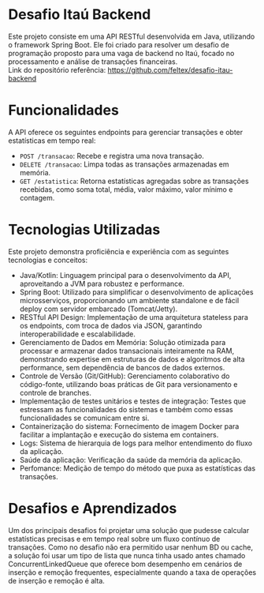 # Desafio Itaú Backend
Este projeto consiste em uma API RESTful desenvolvida em Java, utilizando o framework Spring Boot. Ele foi criado para resolver um desafio de programação proposto para uma vaga de backend no Itaú, focado no processamento e análise de transações financeiras.
<br>Link do repositório referência: https://github.com/feltex/desafio-itau-backend

# Funcionalidades
A API oferece os seguintes endpoints para gerenciar transações e obter estatísticas em tempo real:

* `POST /transacao`: Recebe e registra uma nova transação.
* `DELETE /transacao`: Limpa todas as transações armazenadas em memória.
* `GET /estatistica`: Retorna estatísticas agregadas sobre as transações recebidas, como soma total, média, valor máximo, valor mínimo e contagem.

# Tecnologias Utilizadas
Este projeto demonstra proficiência e experiência com as seguintes tecnologias e conceitos:

* Java/Kotlin: Linguagem principal para o desenvolvimento da API, aproveitando a JVM para robustez e performance.
* Spring Boot: Utilizado para simplificar o desenvolvimento de aplicações microsserviços, proporcionando um ambiente standalone e de fácil deploy com servidor embarcado (Tomcat/Jetty).
* RESTful API Design: Implementação de uma arquitetura stateless para os endpoints, com troca de dados via JSON, garantindo interoperabilidade e escalabilidade.
* Gerenciamento de Dados em Memória: Solução otimizada para processar e armazenar dados transacionais inteiramente na RAM, demonstrando expertise em estruturas de dados e algoritmos de alta performance, sem dependência de bancos de dados externos.
* Controle de Versão (Git/GitHub): Gerenciamento colaborativo do código-fonte, utilizando boas práticas de Git para versionamento e controle de branches.
* Implementação de testes unitários e testes de integração: Testes que estressam as funcionalidades do sistemas e também como essas funcionalidades se comunicam entre si.
* Containerização do sistema: Fornecimento de imagem Docker para facilitar a implantação e execução do sistema em containers.
* Logs: Sistema de hierarquia de logs para melhor entendimento do fluxo da aplicação.
* Saúde da aplicação: Verificação da saúde da memória da aplicação.
* Perfomance: Medição de tempo do método que puxa as estatísticas das transações.

# Desafios e Aprendizados
Um dos principais desafios foi projetar uma solução que pudesse calcular estatísticas precisas e em tempo real sobre um fluxo contínuo de transações. Como no desafio não era permitido usar nenhum BD ou cache, a solução foi usar um tipo de lista que nunca tinha usado antes chamado ConcurrentLinkedQueue
que oferece bom desempenho em cenários de inserção e remoção frequentes, especialmente quando a taxa de operações de inserção e remoção é alta.

